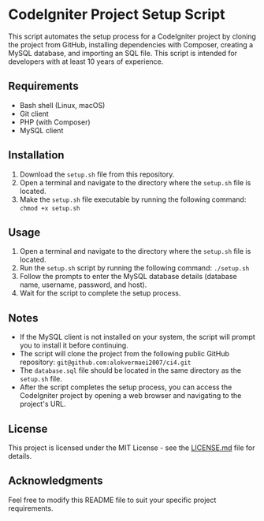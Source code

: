 # CodeIgniter Project Setup Script

This script automates the setup process for a CodeIgniter project by cloning the project from GitHub, installing dependencies with Composer, creating a MySQL database, and importing an SQL file. This script is intended for developers with at least 10 years of experience.

## Requirements

- Bash shell (Linux, macOS)
- Git client
- PHP (with Composer)
- MySQL client

## Installation

1. Download the `setup.sh` file from this repository.
2. Open a terminal and navigate to the directory where the `setup.sh` file is located.
3. Make the `setup.sh` file executable by running the following command: `chmod +x setup.sh`

## Usage

1. Open a terminal and navigate to the directory where the `setup.sh` file is located.
2. Run the `setup.sh` script by running the following command: `./setup.sh`
3. Follow the prompts to enter the MySQL database details (database name, username, password, and host).
4. Wait for the script to complete the setup process.

## Notes

- If the MySQL client is not installed on your system, the script will prompt you to install it before continuing.
- The script will clone the project from the following public GitHub repository: `git@github.com:alokvermaei2007/ci4.git`
- The `database.sql` file should be located in the same directory as the `setup.sh` file.
- After the script completes the setup process, you can access the CodeIgniter project by opening a web browser and navigating to the project's URL.

## License

This project is licensed under the MIT License - see the [LICENSE.md](LICENSE.md) file for details.

## Acknowledgments


Feel free to modify this README file to suit your specific project requirements.
